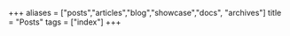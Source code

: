 +++
aliases = ["posts","articles","blog","showcase","docs", "archives"]
title = "Posts"
tags = ["index"]
+++
